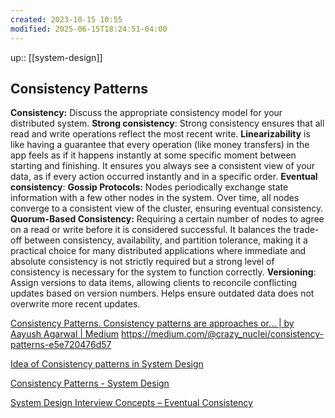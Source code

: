 ```yaml
---
created: 2023-10-15 10:55
modified: 2025-06-15T18:24:51-04:00
---
```

up::  [[system-design]]

## Consistency Patterns

**Consistency:**
	Discuss the appropriate consistency model for your distributed system.
		**Strong consistency**: Strong consistency ensures that all read and write operations reflect the most recent write.
			**Linearizability** is like having a guarantee that every operation (like money transfers) in the app feels as if it happens instantly at some specific moment between starting and finishing. It ensures you always see a consistent view of your data, as if every action occurred instantly and in a specific order.
		**Eventual consistency**:
			**Gossip Protocols:** Nodes periodically exchange state information with a few other nodes in the system. Over time, all nodes converge to a consistent view of the cluster, ensuring eventual consistency.
	**Quorum-Based Consistency:** Requiring a certain number of nodes to agree on a read or write before it is considered successful.
		It balances the trade-off between consistency, availability, and partition tolerance, making it a practical choice for many distributed applications where immediate and absolute consistency is not strictly required but a strong level of consistency is necessary for the system to function correctly.
	**Versioning**: Assign versions to data items, allowing clients to reconcile conflicting updates based on version numbers. Helps ensure outdated data does not overwrite more recent updates.



[Consistency Patterns. Consistency patterns are approaches or… | by Aayush Agarwal | Medium](https://medium.com/@crazy_nuclei/consistency-patterns-e5e720476d57)
https://medium.com/@crazy_nuclei/consistency-patterns-e5e720476d57

[Idea of Consistency patterns in System Design](https://iq.opengenus.org/consistency-patterns-in-system-design/)

[Consistency Patterns - System Design](https://systemdesign.one/consistency-patterns/)


[System Design Interview Concepts – Eventual Consistency](https://www.acodersjourney.com/eventual-consistency/)
